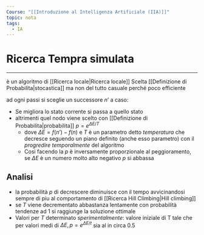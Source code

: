 ```yaml
---
Course: "[[Introduzione al Intelligenza Artificiale (IIA)]]"
topic: nota
tags:
  - IA
---
```


# Ricerca Tempra simulata
---
è un algoritmo di [[Ricerca locale|Ricerca locale]] Scelta [[Definizione di Probabilita|stocastica]] ma non del tutto casuale perché poco efficiente


ad ogni passi si sceglie un successore $n’$ a caso:
- Se migliora lo stato corrente si passa a quello stato
- altrimenti quel nodo viene scelto con [[Definizione di Probabilita|probabilita]] $p = e^{\Delta E/T}$
	- dove $\Delta E = f(n’)-f(n)$ e $T$ è un parametro detto _temperatura_ che decresce seguendo un piano definito (anche esso parametro) con il _progredire temporalmente_  del algoritmo
	- Cosi facendo la $p$ è inversamente proporzionale al peggioramento, se $\Delta E$ è un numero molto alto negativo $p$ si abbassa



## Analisi
- la probabilità  $p$ di decrescere diminuisce con il tempo avvicinandosi sempre di piu al comportamento di [[Ricerca Hill Climbing|Hill climbing]]
- se $T$ viene decrementato abbastanza lentamente con probabilità tendenze ad 1 si raggiunge la soluzione ottimale 
- Valori per $T$ determinato _sperimentalmente_: valore iniziale di T tale che per valori medi di $\Delta E,p=e^{\Delta E / t}$ sia al in circa $0.5$


